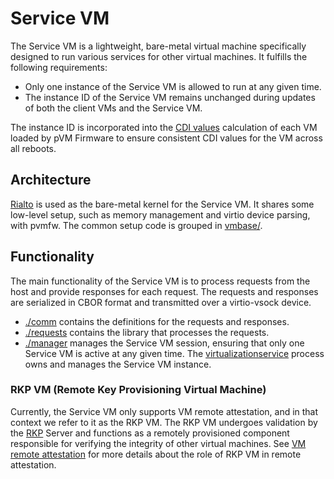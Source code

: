 # Service VM

The Service VM is a lightweight, bare-metal virtual machine specifically
designed to run various services for other virtual machines. It fulfills the
following requirements:

-   Only one instance of the Service VM is allowed to run at any given time.
-   The instance ID of the Service VM remains unchanged during updates of
    both the client VMs and the Service VM.

The instance ID is incorporated into the [CDI values][cdi] calculation of
each VM loaded by pVM Firmware to ensure consistent CDI values for the VM
across all reboots.

[cdi]: https://android.googlesource.com/platform/external/open-dice/+/main/docs/specification.md#CDI-Values

## Architecture

[Rialto](../rialto) is used as the bare-metal kernel for the Service VM. It
shares some low-level setup, such as memory management and virtio device
parsing, with pvmfw. The common setup code is grouped in [vmbase/](../libs/libvmbase).

## Functionality

The main functionality of the Service VM is to process requests from the host
and provide responses for each request. The requests and responses are
serialized in CBOR format and transmitted over a virtio-vsock device.

-   [./comm](./comm) contains the definitions for the requests and responses.
-   [./requests](./requests) contains the library that processes the requests.
-   [./manager](./manager) manages the Service VM session, ensuring that only
    one Service VM is active at any given time. The
    [virtualizationservice](../android/virtualizationservice) process owns and manages
    the Service VM instance.

### RKP VM (Remote Key Provisioning Virtual Machine)

Currently, the Service VM only supports VM remote attestation, and in that
context we refer to it as the RKP VM. The RKP VM undergoes validation by the
[RKP][rkp] Server and functions as a remotely provisioned component responsible
for verifying the integrity of other virtual machines. See
[VM remote attestation][vm-attestation] for more details about the role of RKP
VM in remote attestation.

[rkp]: https://source.android.com/docs/core/ota/modular-system/remote-key-provisioning
[vm-attestation]: https://android.googlesource.com/platform/packages/modules/Virtualization/+/main/docs/vm_remote_attestation.md
